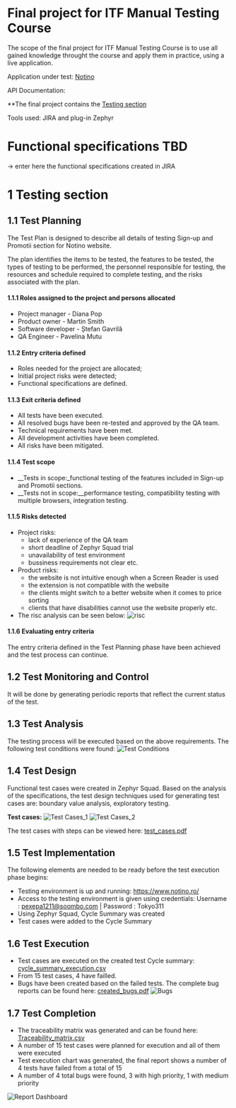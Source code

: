 # Final project for ITF Manual Testing Course

The scope of the final project for ITF Manual Testing Course is to use all gained knowledge throught the course and apply them in practice, using a live application. 

Application under test: [Notino](https://www.notino.ro/)

API Documentation: 

**The final project contains the [Testing section](https://github.com/PaveM/Proiect-Practic-Testare-Manuala/blob/main/README.md#11-test-planning)

Tools used: JIRA and plug-in Zephyr

# Functional specifications TBD

-> enter here the functional specifications created in JIRA


# 1 Testing section

## 1.1 Test Planning

The Test Plan is designed to describe all details of testing Sign-up and Promotii section for Notino website. 

The plan identifies the items to be tested, the features to be tested, the types of testing to be performed, the personnel responsible for testing, the resources and schedule required to complete testing, and the risks associated with the plan.

#### 1.1.1 Roles assigned to the project and persons allocated
* Project manager - Diana Pop 
* Product owner - Martin Smith 
* Software developer - Ștefan Gavrilă 
* QA Engineer - Pavelina Mutu 

#### 1.1.2 Entry criteria defined
* Roles needed for the project are allocated;
* Initial project risks were detected;
* Functional specifications are defined.

#### 1.1.3 Exit criteria defined
* All tests have been executed.
* All resolved bugs have been re-tested and approved by the QA team.
* Technical requirements have been met.
* All development activities have been completed.
* All risks have been mitigated.

#### 1.1.4 Test scope

* __Tests in scope:_functional testing of the features included in Sign-up and Promotii sections. 
* __Tests not in scope:__performance testing, compatibility testing with multiple browsers, integration testing.

#### 1.1.5 Risks detected

* Project risks:
   * lack of experience of the QA team
   * short deadline of Zephyr Squad trial
   *  unavailability of test environment
   *  bussiness requirements not clear etc.
* Product risks:
   * the website is not intuitive enough when a Screen Reader is used
   * the extension is not compatible with the website
   * the clients might switch to a better website when it comes to price sorting
   * clients that have disabilities cannot use the website properly etc.
* The risc analysis can be seen below:
![risc](https://github.com/PaveM/Proiect-Practic-Testare-Manuala/assets/130222538/33971b9a-6721-48b7-9b86-b951cce8a60d)

#### 1.1.6 Evaluating entry criteria

The entry criteria defined in the Test Planning phase have been achieved and the test process can continue. 

## 1.2 Test Monitoring and Control

It will be done by generating periodic reports that reflect the current status of the test.

## 1.3 Test Analysis

The testing process will be executed based on the above requirements. The following test conditions were found:
 ![Test Conditions](https://github.com/PaveM/Proiect-Practic-Testare-Manuala/assets/130222538/03040d1b-4057-4043-8070-969a894f242a)

## 1.4 Test Design

Functional test cases were created in Zephyr Squad. Based on the analysis of the specifications, the test design techniques used for generating test cases 
are: boundary value analysis, exploratory testing.

**Test cases:** 
![Test Cases_1](https://github.com/PaveM/Proiect-Practic-Testare-Manuala/assets/130222538/f54d32a1-aab8-4bc5-b9c0-d289878a33b6)
![Test Cases_2](https://github.com/PaveM/Proiect-Practic-Testare-Manuala/assets/130222538/a93e881a-4b94-4ae0-8595-c85f8668865e)

The test cases with steps can be viewed here: [test_cases.pdf](https://github.com/PaveM/Proiect-Practic-Testare-Manuala/blob/main/PM-10%20(4)_merged.pdf)

## 1.5 Test Implementation

The following elements are needed to be ready before the test execution phase begins:

* Testing environment is up and running: https://www.notino.ro/
* Access to the testing environment is given using credentials: Username : pexepa1211@soombo.com | Password : Tokyo311
* Using Zephyr Squad, Cycle Summary was created
* Test cases were added to the Cycle Summary


## 1.6 Test Execution

* Test cases are executed on the created test Cycle summary: [cycle_summary_execution.csv](https://github.com/PaveM/Proiect-Practic-Testare-Manuala/blob/main/ZFJ-Cycles-09-24-2023.csv)
* From 15 test cases, 4 have failled.
* Bugs have been created based on the failed tests. The complete bug reports can be found here: [created_bugs.pdf](https://github.com/PaveM/Proiect-Practic-Testare-Manuala/blob/main/PM-16%20(2)_merged.pdf)
![Bugs](https://github.com/PaveM/Proiect-Practic-Testare-Manuala/assets/130222538/78a1b747-2b5c-41d0-ad56-b7e51a63a26a)



## 1.7 Test Completion

* The traceability matrix was generated and can be found here: [Traceability_matrix.csv](https://github.com/PaveM/Proiect-Practic-Testare-Manuala/blob/main/Forward%20Traceability_23_9_2023%20(1).xlsx)
* A number of 15 test cases were planned for execution and all of them were executed
* Test execution chart was generated, the final report shows a number of 4 tests have failed from a total of 15
* A number of 4 total bugs were found, 3 with high priority, 1 with medium priority

![Report Dashboard](https://github.com/PaveM/Proiect-Practic-Testare-Manuala/assets/130222538/4a3ac970-3c9a-4dae-90e4-fec938108f06)
